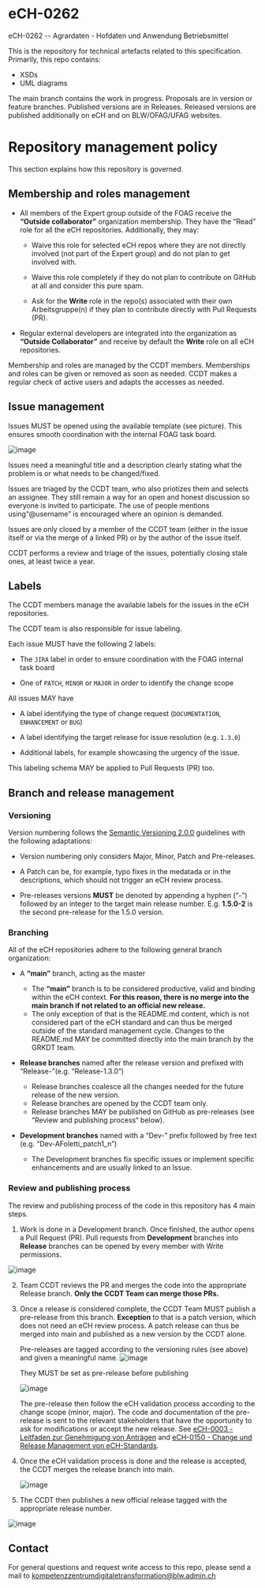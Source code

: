 # eCH-0262
eCH-0262 -- Agrardaten - Hofdaten und Anwendung Betriebsmittel

This is the repository for technical artefacts related to this specification.
Primarily, this repo contains:

* XSDs
* UML diagrams

The main branch contains the work in progress. Proposals are in version or feature branches. Published versions are in Releases. Released versions are published additionally on eCH and on BLW/OFAG/UFAG websites.

# Repository management policy
This section explains how this repository is governed.

## Membership and roles management

- All members of the Expert group outside of the FOAG receive the **“Outside collaborator”** organization membership. They have the “Read” role for all the eCH repositories.
Additionally, they may:

  - Waive this role for selected eCH repos where they are not directly involved (not part of the Expert group) and do not plan to get involved with.

  - Waive this role completely if they do not plan to contribute on GitHub at all and consider this pure spam.

  - Ask for the **Write** role in the repo(s) associated with their own Arbeitsgruppe(n) if they plan to contribute directly with Pull Requests (PR).

- Regular external developers are integrated into the organization as **“Outside Collaborator”** and receive by default the **Write** role on all eCH repositories.

Membership and roles are managed by the CCDT members.
Memberships and roles can be given or removed as soon as needed. CCDT makes a regular check of active users and adapts the accesses as needed.

## Issue management

Issues MUST be opened using the available template (see picture). This ensures smooth coordination with the internal FOAG task board.

![image](https://github.com/user-attachments/assets/e4a44cc8-0b9b-4e12-a9ea-f4c865a35f98)

Issues need a meaningful title and a description clearly stating what the problem is or what needs to be changed/fixed.

Issues are triaged by the CCDT team, who also priotizes them and selects an assignee. They still remain a way for an open and honest discussion so everyone is invited to participate. The use of people mentions using“@username” is encouraged where an opinion is demanded.

Issues are only closed by a member of the CCDT team (either in the issue itself or via the merge of a linked PR) or by the author of the issue itself.

CCDT performs a review and triage of the issues, potentially closing stale ones, at least twice a year.

## Labels

The CCDT members manage the available labels for the issues in the eCH repositories.

The CCDT team is also responsible for issue labeling.

Each issue MUST have the following 2 labels:

- The ```JIRA``` label in order to ensure coordination with the FOAG internal task board

- One of ```PATCH```, ```MINOR``` or ```MAJOR```  in order to identify the change scope

All issues MAY have

- A label identifying the type of change request (```DOCUMENTATION```, ```ENHANCEMENT``` or ```BUG```)

- A label identifying the target release for issue resolution (e.g. ```1.3.0```)

- Additional labels, for example showcasing the urgency of the issue.

This labeling schema MAY be applied to Pull Requests (PR) too.

## Branch and release management

### Versioning

Version numbering follows the [Semantic Versioning 2.0.0](https://semver.org/spec/v2.0.0.html) guidelines with the following adaptations:

- Version numbering only considers Major, Minor, Patch and Pre-releases.

- A Patch can be, for example, typo fixes in the medatada or in the descriptions, which should not trigger an eCH review process.

- Pre-releases versions **MUST** be denoted by appending a hyphen (“-”) followed by an integer to the target main release number. E.g. **1.5.0-2** is the second pre-release for the 1.5.0 version.

### Branching

All of the eCH repositories adhere to the following general branch organization:

- A **“main”** branch, acting as the master
  - The **“main”** branch is to be considered productive, valid and binding within the eCH context. **For this reason, there is no merge into the main branch if not related to an official new release.**
  - The only exception of that is the README.md content, which is not considered part of the eCH standard and can thus be merged outside of the standard management cycle. Changes to the README.md MAY be committed directly into the main branch by the GRKDT team.


- **Release branches** named after the release version and prefixed with “Release-”(e.g. “Release-1.3.0”)
  - Release branches coalesce all the changes needed for the future release of the new version.
  - Release branches are opened by the CCDT team only.
  - Release branches MAY be published on GitHub as pre-releases (see “Review and publishing process“ below).


- **Development branches** named with a “Dev-” prefix followed by free text (e.g. “Dev-AFoletti_patch1_n”)
  - The Development branches fix specific issues or implement specific enhancements and are usually linked to an Issue.

### Review and publishing process

The review and publishing process of the code in this repository has 4 main steps.

1. Work is done in a Development branch. Once finished, the author opens a Pull Request (PR). Pull requests from **Development** branches into **Release** branches can be opened by every member with Write permissions.

![image](https://github.com/user-attachments/assets/75367751-ebfd-4f23-b050-f0f6772cc4f0)


2. Team CCDT reviews the PR and merges the code into the appropriate Release branch. **Only the CCDT Team can merge those PRs.**

3. Once a release is considered complete, the CCDT Team MUST publish a pre-release from this branch. **Exception** to that is a patch version, which does not need an eCH review process. A patch release can thus be merged into main and published as a new version by the CCDT alone.

    Pre-releases are tagged according to the versioning rules (see above) and given a meaningful name.
    ![image](https://github.com/user-attachments/assets/8c030ce4-983a-4806-9942-62aa4873cb66)

    They MUST be set as pre-release before publishing

    ![image](https://github.com/user-attachments/assets/49caace2-2d72-4351-9330-644dcc85c542)

    The pre-release then follow the eCH validation process according to the change scope (minor, major). The code and documentation of the pre-release is sent to the relevant stakeholders that have the opportunity to ask for modifications or accept the new release. 
    See [eCH-0003 - Leitfaden zur Genehmigung von Anträgen](https://ech.ch/de/ech/ech-0003) and [eCH-0150 - Change und Release Management von eCH-Standards](https://ech.ch/de/ech/ech-0150).

4. Once the eCH validation process is done and the release is accepted, the CCDT merges the release branch into main.

    ![image](https://github.com/user-attachments/assets/3f5f0ead-a3a9-42bf-96cd-52b1872df2f9)

5. The CCDT then publishes a new official release tagged with the appropriate release number.

![image](https://github.com/user-attachments/assets/5a0e1a7f-f1fa-4bd6-850f-cf66707f0af3)

## Contact

For general questions and request write access to this repo, please send a mail to kompetenzzentrumdigitaletransformation@blw.admin.ch
